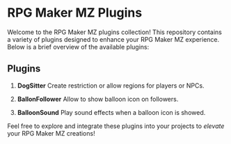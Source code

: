 # RPG Maker MZ Plugins

Welcome to the RPG Maker MZ plugins collection! This repository contains a variety of plugins designed to enhance your RPG Maker MZ experience. Below is a brief overview of the available plugins:

## Plugins

1. **DogSitter** 
   Create restriction or allow regions for players or NPCs.

2. **BallonFollower** 
   Allow to show balloon icon on followers.

3. **BalloonSound**
   Play sound effects when a balloon icon is showed.

Feel free to explore and integrate these plugins into your projects to *elevate* your RPG Maker MZ creations!
